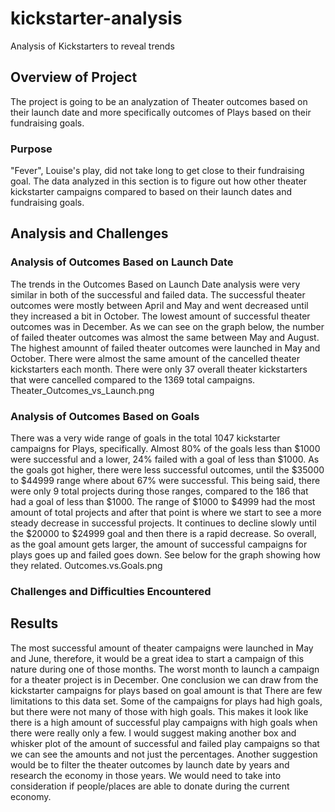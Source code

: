# kickstarter-analysis
Analysis of Kickstarters to reveal trends
## Overview of Project
The project is going to be an analyzation of Theater outcomes based on their launch date and more specifically outcomes of Plays based on their fundraising goals.
### Purpose
"Fever", Louise's play, did not take long to get close to their fundraising goal. The data analyzed in this section is to figure out how other theater kickstarter campaigns compared to based on their launch dates and fundraising goals.
## Analysis and Challenges
### Analysis of Outcomes Based on Launch Date
The trends in the Outcomes Based on Launch Date analysis were very similar in both of the successful and failed data. The successful theater outcomes were mostly between April and May and went decreased until they increased a bit in October. The lowest amount of successful theater outcomes was in December. As we can see on the graph below, the number of failed theater outcomes was almost the same between May and August. The highest amounnt of failed theater outcomes were launched in May and October. There were almost the same amount of the cancelled theater kickstarters each month. There were only 37 overall theater kickstarters that were cancelled compared to the 1369 total campaigns.
Theater_Outcomes_vs_Launch.png
### Analysis of Outcomes Based on Goals
There was a very wide range of goals in the total 1047 kickstarter campaigns for Plays, specifically. Almost 80% of the goals less than $1000 were successful and a lower, 24% failed with a goal of less than $1000. As the goals got higher, there were less successful outcomes, until the $35000 to $44999 range where about 67% were successful. This being said, there were only 9 total projects during those ranges, compared to the 186 that had a goal of less than $1000. The range of $1000 to $4999 had the most amount of total projects and after that point is where we start to see a more steady decrease in successful projects. It continues to decline slowly until the $20000 to $24999 goal and then there is a rapid decrease. So overall, as the goal amount gets larger, the amount of successful campaigns for plays goes up and failed goes down. See below for the graph showing how they related.
Outcomes.vs.Goals.png
### Challenges and Difficulties Encountered
## Results
The most successful amount of theater campaigns were launched in May and June, therefore, it would be a great idea to start a campaign of this nature during one of those months. The worst month to launch a campaign for a theater project is in December. 
One conclusion we can draw from the kickstarter campaigns for plays based on goal amount is that 
There are few limitations to this data set. Some of the campaigns for plays had high goals, but there were not many of those with high goals. This makes it look like there is a high amount of successful play campaigns with high goals when there were really only a few. I would suggest making another box and whisker plot of the amount of successful and failed play campaigns so that we can see the amounts and not just the percentages. Another suggestion would be to filter the theater outcomes by launch date by years and research the economy in those years. We would need to take into consideration if people/places are able to donate during the current economy. 
